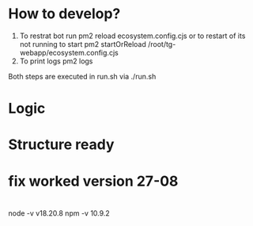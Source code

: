 # How to develop?
1. To restrat bot run pm2 reload ecosystem.config.cjs
or to restart of its not running to start
pm2 startOrReload /root/tg-webapp/ecosystem.config.cjs
2. To print logs pm2 logs

Both steps are executed in run.sh via ./run.sh

# Logic
# Structure ready

# fix worked version 27-08 
#
node -v
v18.20.8
npm -v
10.9.2

